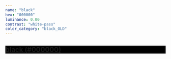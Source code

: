 ```yaml
---
name: "black"
hex: "000000"
luminance: 0.00
contrast: "white-pass"
color_category: "black_OLD"
---
```


<!-- TODO: add layout for palette colors to use front matter variables -->

<div class="color-block" style="background: #000000;">
  <a href="https://coolors.co/000000" target="_blank" rel="noopener noreferrer">
    <h2 class="color-block white-pass">black (#000000)</h2>
  </a>
</div>

